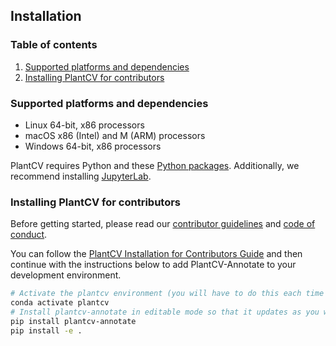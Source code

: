 ## Installation

### Table of contents
1. [Supported platforms and dependencies](#dependencies)
2. [Installing PlantCV for contributors](#contributors)

### Supported platforms and dependencies <a name="dependencies"></a>
- Linux 64-bit, x86 processors
- macOS x86 (Intel) and M (ARM) processors
- Windows 64-bit, x86 processors

PlantCV requires Python and these [Python packages](https://github.com/danforthcenter/plantcv/blob/main/requirements.txt).
Additionally, we recommend installing [JupyterLab](https://jupyter.org/).

### Installing PlantCV for contributors <a name="contributors"></a>
Before getting started, please read our [contributor guidelines](CONTRIBUTING.md) and [code of conduct](CODE_OF_CONDUCT.md).

You can follow the [PlantCV Installation for Contributors Guide](https://plantcv.readthedocs.io/en/latest/installation/#contributors) and then continue with the instructions below to add PlantCV-Annotate to 
your development environment.

```bash
# Activate the plantcv environment (you will have to do this each time you start a new session)
conda activate plantcv
# Install plantcv-annotate in editable mode so that it updates as you work on new features/updates
pip install plantcv-annotate
pip install -e .
```
